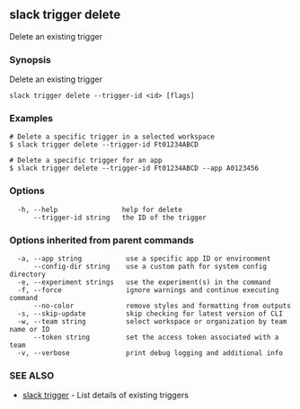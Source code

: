 ## slack trigger delete

Delete an existing trigger

### Synopsis

Delete an existing trigger

```
slack trigger delete --trigger-id <id> [flags]
```

### Examples

```
# Delete a specific trigger in a selected workspace
$ slack trigger delete --trigger-id Ft01234ABCD

# Delete a specific trigger for an app
$ slack trigger delete --trigger-id Ft01234ABCD --app A0123456
```

### Options

```
  -h, --help                help for delete
      --trigger-id string   the ID of the trigger
```

### Options inherited from parent commands

```
  -a, --app string           use a specific app ID or environment
      --config-dir string    use a custom path for system config directory
  -e, --experiment strings   use the experiment(s) in the command
  -f, --force                ignore warnings and continue executing command
      --no-color             remove styles and formatting from outputs
  -s, --skip-update          skip checking for latest version of CLI
  -w, --team string          select workspace or organization by team name or ID
      --token string         set the access token associated with a team
  -v, --verbose              print debug logging and additional info
```

### SEE ALSO

* [slack trigger](slack_trigger)	 - List details of existing triggers

